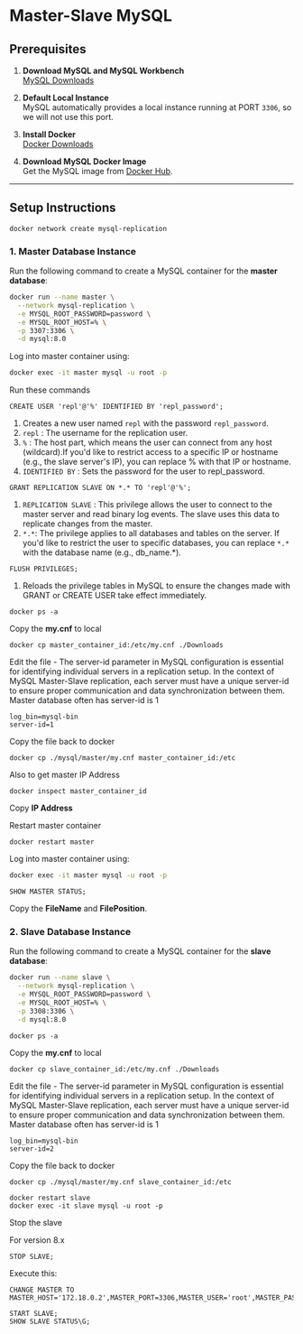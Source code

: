 # Master-Slave MySQL

## Prerequisites

1. **Download MySQL and MySQL Workbench**  
   [MySQL Downloads](https://dev.mysql.com/downloads/)  

2. **Default Local Instance**  
   MySQL automatically provides a local instance running at PORT `3306`, so we will not use this port.

3. **Install Docker**  
   [Docker Downloads](https://www.docker.com/products/docker-desktop)

4. **Download MySQL Docker Image**  
   Get the MySQL image from [Docker Hub](https://hub.docker.com/_/mysql).

---

## Setup Instructions

```
docker network create mysql-replication
```

### 1. Master Database Instance
Run the following command to create a MySQL container for the **master database**:
```bash
docker run --name master \
  --network mysql-replication \
  -e MYSQL_ROOT_PASSWORD=password \
  -e MYSQL_ROOT_HOST=% \
  -p 3307:3306 \
  -d mysql:8.0
```
Log into master container using:
```bash
docker exec -it master mysql -u root -p
```
Run these commands
```
CREATE USER 'repl'@'%' IDENTIFIED BY 'repl_password';
```
1. Creates a new user named `repl` with the password `repl_password`.
2. `repl` : The username for the replication user.
3. `%` : The host part, which means the user can connect from any host (wildcard).If you'd like to restrict access to a specific IP or hostname (e.g., the slave server's IP), you can replace % with that IP or hostname.
4. `IDENTIFIED BY` : Sets the password for the user to repl_password.
```
GRANT REPLICATION SLAVE ON *.* TO 'repl'@'%';
```
1. `REPLICATION SLAVE` : This privilege allows the user to connect to the master server and read binary log events. The slave uses this data to replicate changes from the master.
2. `*.*`: The privilege applies to all databases and tables on the server. If you'd like to restrict the user to specific databases, you can replace `*.*` with the database name (e.g., db_name.*).
```
FLUSH PRIVILEGES;
```
1. Reloads the privilege tables in MySQL to ensure the changes made with GRANT or CREATE USER take effect immediately.


```
docker ps -a
```

Copy the **my.cnf** to local
```
docker cp master_container_id:/etc/my.cnf ./Downloads
```

Edit the file - The server-id parameter in MySQL configuration is essential for identifying individual servers in a replication setup. In the context of MySQL Master-Slave replication, each server must have a unique server-id to ensure proper communication and data synchronization between them. Master database often has server-id is 1
```
log_bin=mysql-bin
server-id=1
```

Copy the file back to docker
```
docker cp ./mysql/master/my.cnf master_container_id:/etc
```

Also to get master IP Address

```
docker inspect master_container_id
```

Copy **IP Address**

Restart master container
```
docker restart master
```

Log into master container using:
```bash
docker exec -it master mysql -u root -p
```

```
SHOW MASTER STATUS;
```

Copy the **FileName** and **FilePosition**.

### 2. Slave Database Instance
Run the following command to create a MySQL container for the **slave database**:
```bash
docker run --name slave \
  --network mysql-replication \
  -e MYSQL_ROOT_PASSWORD=password \
  -e MYSQL_ROOT_HOST=% \
  -p 3308:3306 \
  -d mysql:8.0
```

```
docker ps -a
```

Copy the **my.cnf** to local
```
docker cp slave_container_id:/etc/my.cnf ./Downloads
```

Edit the file - The server-id parameter in MySQL configuration is essential for identifying individual servers in a replication setup. In the context of MySQL Master-Slave replication, each server must have a unique server-id to ensure proper communication and data synchronization between them. Master database often has server-id is 1
```
log_bin=mysql-bin
server-id=2
```

Copy the file back to docker
```
docker cp ./mysql/master/my.cnf slave_container_id:/etc
```

```
docker restart slave
docker exec -it slave mysql -u root -p
```

Stop the slave

For version 8.x
```
STOP SLAVE;
```

Execute this:
```
CHANGE MASTER TO MASTER_HOST='172.18.0.2',MASTER_PORT=3306,MASTER_USER='root',MASTER_PASSWORD='password',MASTER_LOG_FILE='FileName',MASTER_LOG_POS=FilePosition,GET_MASTER_PUBLIC_KEY=1;
```

```
START SLAVE;
SHOW SLAVE STATUS\G;
```
